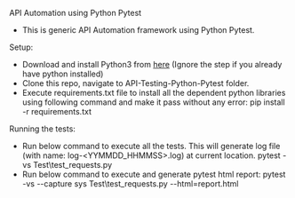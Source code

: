 API Automation using Python Pytest

- This is generic API Automation framework using Python Pytest.

Setup:
- Download and install Python3 from [here](https://www.python.org/downloads/) (Ignore the step if you already have python installed)
- Clone this repo, navigate to API-Testing-Python-Pytest folder.
- Execute requirements.txt file to install all the dependent python libraries using following command and make it pass without any error: pip install -r requirements.txt

Running the tests:
- Run below command to execute all the tests. This will generate log file (with name: log-<YYMMDD_HHMMSS>.log) at current location.
pytest -vs Test\test_requests.py
- Run below command to execute and generate pytest html report: 
pytest -vs --capture sys Test\test_requests.py --html=report.html
